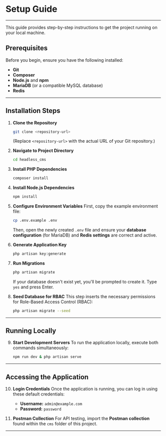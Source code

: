 # Setup Guide

---

This guide provides step-by-step instructions to get the project running on your local machine.

## Prerequisites

Before you begin, ensure you have the following installed:

-   **Git**
-   **Composer**
-   **Node.js** and **npm**
-   **MariaDB** (or a compatible MySQL database)
-   **Redis**

---

## Installation Steps

1.  **Clone the Repository**

    ```bash
    git clone <repository-url>
    ```

    (Replace `<repository-url>` with the actual URL of your Git repository.)

2.  **Navigate to Project Directory**

    ```bash
    cd headless_cms
    ```

3.  **Install PHP Dependencies**

    ```bash
    composer install
    ```

4.  **Install Node.js Dependencies**

    ```bash
    npm install
    ```

5.  **Configure Environment Variables**
    First, copy the example environment file:

    ```bash
    cp .env.example .env
    ```

    Then, open the newly created `.env` file and ensure your **database configuration** (for MariaDB) and **Redis settings** are correct and active.

6.  **Generate Application Key**

    ```bash
    php artisan key:generate
    ```

7.  **Run Migrations**

    ```bash
    php artisan migrate
    ```

    If your database doesn't exist yet, you'll be prompted to create it. Type `yes` and press Enter.

8.  **Seed Database for RBAC**
    This step inserts the necessary permissions for Role-Based Access Control (RBAC):
    ```bash
    php artisan migrate --seed
    ```

---

## Running Locally

9.  **Start Development Servers**
    To run the application locally, execute both commands simultaneously:
    ```bash
    npm run dev & php artisan serve
    ```

---

## Accessing the Application

10. **Login Credentials**
    Once the application is running, you can log in using these default credentials:

    -   **Username:** `admin@example.com`
    -   **Password:** `password`

11. **Postman Collection**
    For API testing, import the **Postman collection** found within the `cms` folder of this project.

---
